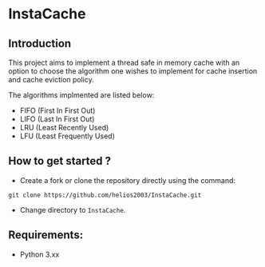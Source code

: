 # InstaCache

## Introduction
This project aims to implement a thread safe in memory cache with an option to choose the algorithm one wishes to implement for cache insertion and cache eviction policy.

The algorithms implmented are listed below:
- FIFO (First In First Out)
- LIFO (Last In First Out)
- LRU (Least Recently Used)
- LFU (Least Frequently Used)

## How to get started ?
- Create a fork or clone the repository directly using the command:
```
git clone https://github.com/helios2003/InstaCache.git
```
- Change directory to `InstaCache`.


## Requirements:
- Python 3.xx

